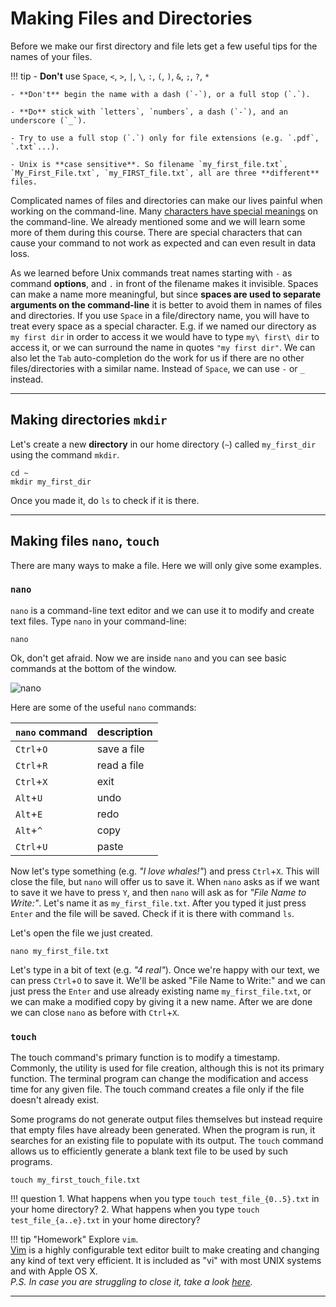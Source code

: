 # Making Files and Directories

Before we make our first directory and file lets get a few useful tips
for the names of your files.

!!! tip
    - **Don't** use `Space`, `<`, `>`, `|`, `\`, `:`, `(`, `)`, `&`, `;`, `?`, `*`

    - **Don't** begin the name with a dash (`-`), or a full stop (`.`).

    - **Do** stick with `letters`, `numbers`, a dash (`-`), and an underscore (`_`). 
            
    - Try to use a full stop (`.`) only for file extensions (e.g. `.pdf`, `.txt`...).

    - Unix is **case sensitive**. So filename `my_first_file.txt`, `My_First_File.txt`, `my_FIRST_file.txt`, all are three **different** files.

Complicated names of files and directories can make our lives painful
when working on the command-line. Many [characters have special
meanings](https://www.howtogeek.com/439199/15-special-characters-you-need-to-know-for-bash/)
on the command-line. We already mentioned some and we will learn some
more of them during this course. There are special characters that can
cause your command to not work as expected and can even result in data
loss.

As we learned before Unix commands treat names starting with `-` as
command **options**, and `.` in front of the filename makes it
invisible. Spaces can make a name more meaningful, but since **spaces
are used to separate arguments on the command-line** it is better to
avoid them in names of files and directories. If you use `Space` in a
file/directory name, you will have to treat every space as a special
character. E.g. if we named our directory as `my first dir` in order to
access it we would have to type `my\ first\ dir` to access it, or we can
surround the name in quotes `"my first dir"`. We can also let the `Tab`
auto-completion do the work for us if there are no other
files/directories with a similar name. Instead of `Space`, we can use
`-` or `_` instead.

------------------------------------------------------------------------

## Making directories `mkdir`

Let's create a new **directory** in our home directory (`~`) called
`my_first_dir` using the command `mkdir`.

```
cd ~
mkdir my_first_dir 
```

Once you made it, do `ls` to check if it is there.

------------------------------------------------------------------------

## Making files `nano`, `touch`

There are many ways to make a file. Here we will only give some
examples.

### `nano`

`nano` is a command-line text editor and we can use it to modify and
create text files. Type `nano` in your command-line:

```
nano 
```

Ok, don't get afraid. Now we are inside `nano` and you can see basic
commands at the bottom of the window.

![nano](https://cdn.staticaly.com/gh/Lin-Buo-Ren/nano-snap/24def40f/snap/local/screenshots/main-interface.png)


Here are some of the useful `nano` commands:

| `nano` command     | description |
|--------------------|-------------|
| `Ctrl`+`O`         | save a file |
| `Ctrl`+`R`         | read a file |
| `Ctrl`+`X`         | exit        |
| `Alt`+`U`          | undo        |
| `Alt`+`E`          | redo        |
| `Alt`+`^`          | copy        |
| `Ctrl`+`U`         | paste       |

Now let's type something (e.g. *"I love whales!"*) and
press `Ctrl`+`X`. This will close the file, but `nano` will offer us to
save it. When `nano` asks as if we want to save it we have to press `Y`,
and then `nano` will ask as for _"File Name to Write:"_. Let's name it as
`my_first_file.txt`. After you typed it just press `Enter` and the file
will be saved. Check if it is there with command `ls`.

Let's open the file we just created.

```
nano my_first_file.txt
```

Let's type in a bit of text (e.g. _"4 real"_). Once we're happy with our
text, we can press `Ctrl`+`O` to save it. We'll be asked "File Name to
Write:" and we can just press the `Enter` and use already existing name
`my_first_file.txt`, or we can make a modified copy by giving it a new
name. After we are done we can close `nano` as before with `Ctrl`+`X`.


### `touch`

The touch command's primary function is to modify a timestamp. Commonly, the utility is used for file creation, although this is not its primary function. The terminal program can change the modification and access time for any given file. The touch command creates a file only if the file doesn't already exist.

Some programs do not generate output files themselves but instead require that empty files have already been generated. When the program is run, it searches for an existing file to populate with its output. The `touch` command allows us to efficiently generate a blank text file to be used by such programs.


```
touch my_first_touch_file.txt
```

!!! question
     1. What happens when you type `touch test_file_{0..5}.txt` in your home directory? 
     2. What happens when you type `touch test_file_{a..e}.txt` in your home directory? 

!!! tip "Homework"
    Explore `vim`.<br /> 
    [Vim](https://www.vim.org/) is a highly configurable text editor built to make creating and changing any kind of text very efficient. It is included as "vi" with most UNIX systems and with Apple OS X. <br />
    _P.S. In case you are struggling to close it, take a look [here](https://phoenixnap.com/kb/how-to-exit-vim)._

------------------------------------------------------------------------
